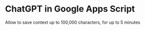 # ChatGPT in Google Apps Script

Allow to save context up to 100,000 characters, for up to 5 minutes
